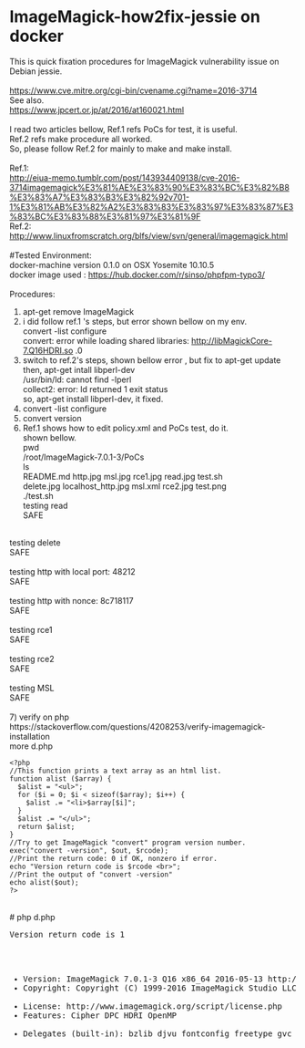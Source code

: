 # ImageMagick-how2fix-jessie on docker
This is quick fixation procedures for ImageMagick vulnerability issue on Debian jessie.<BR>
<BR>
https://www.cve.mitre.org/cgi-bin/cvename.cgi?name=2016-3714<BR>
See also.<BR>
https://www.jpcert.or.jp/at/2016/at160021.html<BR>
<BR>
I read two articles bellow, Ref.1 refs PoCs for test, it is useful.<BR>
Ref.2 refs make procedure all worked.<BR>
So, please follow Ref.2 for mainly to make and make install.<BR>
<BR>
Ref.1:<BR>
http://eiua-memo.tumblr.com/post/143934409138/cve-2016-3714imagemagick%E3%81%AE%E3%83%90%E3%83%BC%E3%82%B8%E3%83%A7%E3%83%B3%E3%82%92v701-1%E3%81%AB%E3%82%A2%E3%83%83%E3%83%97%E3%83%87%E3%83%BC%E3%83%88%E3%81%97%E3%81%9F <BR>
Ref.2:<BR>
http://www.linuxfromscratch.org/blfs/view/svn/general/imagemagick.html <BR>
<BR>
#Tested Environment:<BR>
docker-machine version 0.1.0 on OSX Yosemite 10.10.5<BR>
docker image used : https://hub.docker.com/r/sinso/phpfpm-typo3/<BR>
<BR>
Procedures:<BR>
1) apt-get remove ImageMagick<BR>
2) i did follow ref.1 's steps, but error shown bellow on my env.<BR>
convert -list configure<BR>
convert: error while loading shared libraries: http://libMagickCore-7.Q16HDRI.so .0 <BR>
3) switch to ref.2's steps, shown bellow error , but fix to apt-get update then, apt-get intall libperl-dev<BR>
/usr/bin/ld: cannot find -lperl<BR>
collect2: error: ld returned 1 exit status<BR>
so, apt-get install libperl-dev, it fixed.<BR>
4) convert -list configure<BR>
5) convert version<BR>
6) Ref.1 shows how to edit policy.xml and PoCs test, do it.<BR>
shown bellow.<BR>
pwd<BR>
/root/ImageMagick-7.0.1-3/PoCs<BR>
ls<BR>
README.md   http.jpg		msl.jpg  rce1.jpg  read.jpg  test.sh<BR>
delete.jpg  localhost_http.jpg	msl.xml  rce2.jpg  test.png<BR>
./test.sh<BR>
testing read<BR>
SAFE<BR>
<BR>
testing delete<BR>
SAFE<BR>
<BR>
testing http with local port: 48212<BR>
SAFE<BR>
<BR>
testing http with nonce: 8c718117<BR>
SAFE<BR>
<BR>
testing rce1<BR>
SAFE<BR>
<BR>
testing rce2<BR>
SAFE<BR>
<BR>
testing MSL<BR>
SAFE<BR>
<BR>
7) verify on php<BR>
https://stackoverflow.com/questions/4208253/verify-imagemagick-installation<BR>
more d.php<BR>

    <?php
    //This function prints a text array as an html list.
    function alist ($array) {  
      $alist = "<ul>";
      for ($i = 0; $i < sizeof($array); $i++) {
        $alist .= "<li>$array[$i]";
      }
      $alist .= "</ul>";
      return $alist;
    }
    //Try to get ImageMagick "convert" program version number.
    exec("convert -version", $out, $rcode);
    //Print the return code: 0 if OK, nonzero if error.
    echo "Version return code is $rcode <br>";
    //Print the output of "convert -version"
    echo alist($out);
    ?>
<BR># php d.php<BR>
<pre>
Version return code is 1 <br>
<ul>
 <li>Version: ImageMagick 7.0.1-3 Q16 x86_64 2016-05-13 http://www.imagemagick.org<li>Copyright: Copyright (C) 1999-2016 ImageMagick Studio LLC
 <li>License: http://www.imagemagick.org/script/license.php<li>Features: Cipher DPC HDRI OpenMP
 <li>Delegates (built-in): bzlib djvu fontconfig freetype gvc jbig jng jpeg lcms lqr lzma openexr png tiff wmf x xml zlib
</ul>
</pre>
 
